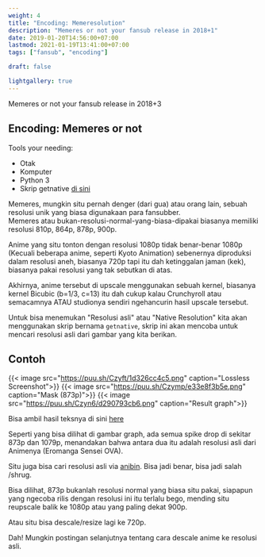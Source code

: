 ```yaml
---
weight: 4
title: "Encoding: Memeresolution"
description: "Memeres or not your fansub release in 2018+1"
date: 2019-01-20T14:56:00+07:00
lastmod: 2021-01-19T13:41:00+07:00
tags: ["fansub", "encoding"]

draft: false

lightgallery: true
---
```


Memeres or not your fansub release in 2018+3

<!--more-->

## Encoding: Memeres or not

Tools your needing:

- Otak
- Komputer
- Python 3
- Skrip getnative [di sini](https://p.n4o.xyz/files/getnative.zip)

Memeres, mungkin situ pernah denger (dari gua) atau orang lain, sebuah resolusi unik yang biasa digunakaan para fansubber.<br>
Memeres atau bukan-resolusi-normal-yang-biasa-dipakai biasanya memiliki resolusi 810p, 864p, 878p, 900p.

Anime yang situ tonton dengan resolusi 1080p tidak benar-benar 1080p (Kecuali beberapa anime, seperti Kyoto Animation) sebenernya diproduksi dalam resolusi
aneh, biasanya 720p tapi itu dah ketinggalan jaman (kek), biasanya pakai resolusi yang tak sebutkan di atas.

Akhirnya, anime tersebut di upscale menggunakan sebuah kernel, biasanya kernel Bicubic (b=1/3, c=13) itu dah cukup kalau Crunchyroll atau semacamnya ATAU studionya sendiri ngehancurin hasil upscale tersebut.

Untuk bisa menemukan "Resolusi asli" atau "Native Resolution" kita akan menggunakan skrip bernama `getnative`, skrip ini akan mencoba untuk mencari resolusi asli dari gambar yang kita berikan.

## Contoh

{{< image src="https://puu.sh/Czyft/1d326cc4c5.png" caption="Lossless Screenshot">}}
{{< image src="https://puu.sh/Czymp/e33e8f3b5e.png" caption="Mask (873p)">}}
{{< image src="https://puu.sh/Czyn6/d290793cb6.png" caption="Result graph">}}

Bisa ambil hasil teksnya di sini [here](https://puu.sh/Czylk/a2451b6ed9.txt)

Seperti yang bisa dilihat di gambar graph, ada semua spike drop di sekitar 873p dan 1079p, menandakan bahwa antara dua itu adalah resolusi asli dari Animenya (Eromanga Sensei OVA).

Situ juga bisa cari resolusi asli via [anibin](http://anibin.blogspot.com/). Bisa jadi benar, bisa jadi salah /shrug.

Bisa dilihat, 873p bukanlah resolusi normal yang biasa situ pakai, siapapun yang ngecoba rilis dengan resolusi ini itu terlalu bego, mending situ reupscale balik ke 1080p atau yang paling dekat 900p.

Atau situ bisa descale/resize lagi ke 720p.

Dah! Mungkin postingan selanjutnya tentang cara descale anime ke resolusi asli.
